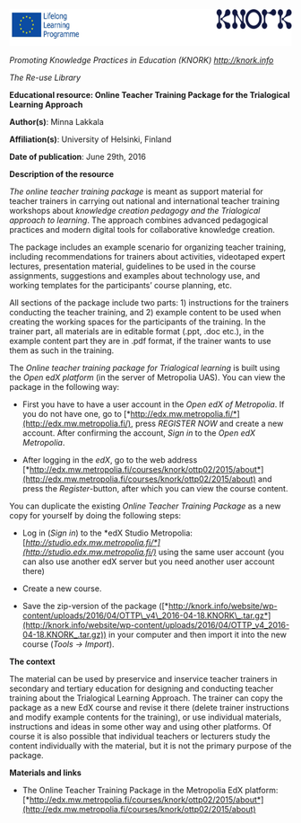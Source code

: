 <img src="images\6e748c226e33ed621a99b648f3557a9aa3ff4730/media/image01.png" width="624" height="65" />

*Promoting Knowledge Practices in Education (KNORK) http://knork.info*

*The Re-use Library*

**Educational resource: Online Teacher Training Package for the Trialogical Learning Approach**

**Author(s)**: Minna Lakkala

**Affiliation(s)**: University of Helsinki, Finland

**Date of publication**: June 29th, 2016

**Description of the resource**

*The online teacher training package* is meant as support material for teacher trainers in carrying out national and international teacher training workshops about *knowledge creation pedagogy and the Trialogical approach to learning*. The approach combines advanced pedagogical practices and modern digital tools for collaborative knowledge creation.

The package includes an example scenario for organizing teacher training, including recommendations for trainers about activities, videotaped expert lectures, presentation material, guidelines to be used in the course assignments, suggestions and examples about technology use, and working templates for the participants’ course planning, etc.

All sections of the package include two parts: 1) instructions for the trainers conducting the teacher training, and 2) example content to be used when creating the working spaces for the participants of the training. In the trainer part, all materials are in editable format (.ppt, .doc etc.), in the example content part they are in .pdf format, if the trainer wants to use them as such in the training.

The *Online teacher training package for Trialogical learning* is built using the *Open* e*dX platform* (in the server of Metropolia UAS). You can view the package in the following way:

-   First you have to have a user account in the *Open edX of Metropolia*. If you do not have one, go to [*http://edx.mw.metropolia.fi/*](http://edx.mw.metropolia.fi/), press *REGISTER NOW* and create a new account. After confirming the account, *Sign in* to the *Open edX Metropolia*.

-   After logging in the *edX*, go to the web address [*http://edx.mw.metropolia.fi/courses/knork/ottp02/2015/about*](http://edx.mw.metropolia.fi/courses/knork/ottp02/2015/about) and press the *Register*-button, after which you can view the course content.

You can duplicate the existing *Online Teacher Training Package* as a new copy for yourself by doing the following steps:

-   Log in (*Sign in*) to the *edX Studio Metropolia: [*http://studio.edx.mw.metropolia.fi/*](http://studio.edx.mw.metropolia.fi/)* using the same user account (you can also use another edX server but you need another user account there)

-   Create a new course.

-   Save the zip-version of the package ([*http://knork.info/website/wp-content/uploads/2016/04/OTTP\_v4\_2016-04-18.KNORK\_.tar.gz*](http://knork.info/website/wp-content/uploads/2016/04/OTTP_v4_2016-04-18.KNORK_.tar.gz)) in your computer and then import it into the new course (*Tools -&gt; Import*).

**The context**

The material can be used by preservice and inservice teacher trainers in secondary and tertiary education for designing and conducting teacher training about the Trialogical Learning Approach. The trainer can copy the package as a new EdX course and revise it there (delete trainer instructions and modify example contents for the training), or use individual materials, instructions and ideas in some other way and using other platforms. Of course it is also possible that individual teachers or lecturers study the content individually with the material, but it is not the primary purpose of the package.

**Materials and links**

-   The Online Teacher Training Package in the Metropolia EdX platform: [*http://edx.mw.metropolia.fi/courses/knork/ottp02/2015/about*](http://edx.mw.metropolia.fi/courses/knork/ottp02/2015/about)


